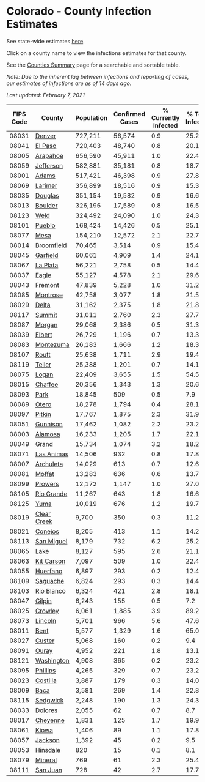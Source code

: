 # Colorado - County Infection Estimates

See state-wide estimates [here](/infections/us-co).

Click on a county name to view the infections estimates for that county.

See the [Counties Summary](/infections/summary-counties) page for a searchable and sortable table.

*Note: Due to the inherent lag between infections and reporting of cases, our estimates of infections are as of 14 days ago.*

*Last updated: February 7, 2021*

|   FIPS Code |                     County |   Population |   Confirmed Cases |   % Currently Infected |   % Total Infected |
|-------------|----------------------------|--------------|-------------------|------------------------|--------------------|
|       08031 |           [Denver](denver) |      727,211 |            56,574 |                    0.9 |               25.2 |
|       08041 |         [El Paso](el-paso) |      720,403 |            48,740 |                    0.8 |               20.1 |
|       08005 |       [Arapahoe](arapahoe) |      656,590 |            45,911 |                    1.0 |               22.4 |
|       08059 |     [Jefferson](jefferson) |      582,881 |            35,181 |                    0.8 |               18.7 |
|       08001 |             [Adams](adams) |      517,421 |            46,398 |                    0.9 |               27.8 |
|       08069 |         [Larimer](larimer) |      356,899 |            18,516 |                    0.9 |               15.3 |
|       08035 |         [Douglas](douglas) |      351,154 |            19,582 |                    0.9 |               16.6 |
|       08013 |         [Boulder](boulder) |      326,196 |            17,589 |                    0.8 |               16.5 |
|       08123 |               [Weld](weld) |      324,492 |            24,090 |                    1.0 |               24.3 |
|       08101 |           [Pueblo](pueblo) |      168,424 |            14,426 |                    0.5 |               25.1 |
|       08077 |               [Mesa](mesa) |      154,210 |            12,572 |                    2.1 |               22.7 |
|       08014 |   [Broomfield](broomfield) |       70,465 |             3,514 |                    0.9 |               15.4 |
|       08045 |       [Garfield](garfield) |       60,061 |             4,909 |                    1.4 |               24.1 |
|       08067 |       [La Plata](la-plata) |       56,221 |             2,758 |                    0.5 |               14.4 |
|       08037 |             [Eagle](eagle) |       55,127 |             4,578 |                    2.1 |               29.6 |
|       08043 |         [Fremont](fremont) |       47,839 |             5,228 |                    1.0 |               31.2 |
|       08085 |       [Montrose](montrose) |       42,758 |             3,077 |                    1.8 |               21.5 |
|       08029 |             [Delta](delta) |       31,162 |             2,375 |                    1.8 |               21.8 |
|       08117 |           [Summit](summit) |       31,011 |             2,760 |                    2.3 |               27.7 |
|       08087 |           [Morgan](morgan) |       29,068 |             2,386 |                    0.5 |               31.3 |
|       08039 |           [Elbert](elbert) |       26,729 |             1,196 |                    0.7 |               13.3 |
|       08083 |     [Montezuma](montezuma) |       26,183 |             1,666 |                    1.2 |               18.3 |
|       08107 |             [Routt](routt) |       25,638 |             1,711 |                    2.9 |               19.4 |
|       08119 |           [Teller](teller) |       25,388 |             1,201 |                    0.7 |               14.1 |
|       08075 |             [Logan](logan) |       22,409 |             3,655 |                    1.5 |               54.5 |
|       08015 |         [Chaffee](chaffee) |       20,356 |             1,343 |                    1.3 |               20.6 |
|       08093 |               [Park](park) |       18,845 |               509 |                    0.5 |                7.9 |
|       08089 |             [Otero](otero) |       18,278 |             1,794 |                    0.4 |               28.1 |
|       08097 |           [Pitkin](pitkin) |       17,767 |             1,875 |                    2.3 |               31.9 |
|       08051 |       [Gunnison](gunnison) |       17,462 |             1,082 |                    2.2 |               23.2 |
|       08003 |         [Alamosa](alamosa) |       16,233 |             1,205 |                    1.7 |               22.1 |
|       08049 |             [Grand](grand) |       15,734 |             1,074 |                    3.2 |               18.2 |
|       08071 |   [Las Animas](las-animas) |       14,506 |               932 |                    0.8 |               17.8 |
|       08007 |     [Archuleta](archuleta) |       14,029 |               613 |                    0.7 |               12.6 |
|       08081 |           [Moffat](moffat) |       13,283 |               636 |                    0.6 |               13.7 |
|       08099 |         [Prowers](prowers) |       12,172 |             1,147 |                    1.0 |               27.0 |
|       08105 |   [Rio Grande](rio-grande) |       11,267 |               643 |                    1.8 |               16.6 |
|       08125 |               [Yuma](yuma) |       10,019 |               676 |                    1.2 |               19.7 |
|       08019 | [Clear Creek](clear-creek) |        9,700 |               350 |                    0.3 |               11.2 |
|       08021 |         [Conejos](conejos) |        8,205 |               413 |                    1.1 |               14.2 |
|       08113 |   [San Miguel](san-miguel) |        8,179 |               732 |                    6.2 |               25.2 |
|       08065 |               [Lake](lake) |        8,127 |               595 |                    2.6 |               21.1 |
|       08063 |   [Kit Carson](kit-carson) |        7,097 |               509 |                    1.0 |               22.4 |
|       08055 |       [Huerfano](huerfano) |        6,897 |               293 |                    0.2 |               12.4 |
|       08109 |       [Saguache](saguache) |        6,824 |               293 |                    0.3 |               14.4 |
|       08103 |   [Rio Blanco](rio-blanco) |        6,324 |               421 |                    2.8 |               18.1 |
|       08047 |           [Gilpin](gilpin) |        6,243 |               155 |                    0.5 |                7.2 |
|       08025 |         [Crowley](crowley) |        6,061 |             1,885 |                    3.9 |               89.2 |
|       08073 |         [Lincoln](lincoln) |        5,701 |               966 |                    5.6 |               47.6 |
|       08011 |               [Bent](bent) |        5,577 |             1,329 |                    1.6 |               65.0 |
|       08027 |           [Custer](custer) |        5,068 |               160 |                    0.2 |                9.4 |
|       08091 |             [Ouray](ouray) |        4,952 |               221 |                    1.8 |               13.1 |
|       08121 |   [Washington](washington) |        4,908 |               365 |                    0.2 |               23.2 |
|       08095 |       [Phillips](phillips) |        4,265 |               329 |                    0.7 |               23.2 |
|       08023 |       [Costilla](costilla) |        3,887 |               179 |                    0.3 |               14.0 |
|       08009 |               [Baca](baca) |        3,581 |               269 |                    1.4 |               22.8 |
|       08115 |       [Sedgwick](sedgwick) |        2,248 |               190 |                    1.3 |               24.3 |
|       08033 |         [Dolores](dolores) |        2,055 |                62 |                    0.7 |                8.7 |
|       08017 |       [Cheyenne](cheyenne) |        1,831 |               125 |                    1.7 |               19.9 |
|       08061 |             [Kiowa](kiowa) |        1,406 |                89 |                    1.1 |               17.8 |
|       08057 |         [Jackson](jackson) |        1,392 |                45 |                    0.2 |                9.5 |
|       08053 |       [Hinsdale](hinsdale) |          820 |                15 |                    0.1 |                8.1 |
|       08079 |         [Mineral](mineral) |          769 |                61 |                    2.3 |               25.4 |
|       08111 |       [San Juan](san-juan) |          728 |                42 |                    2.7 |               17.7 |